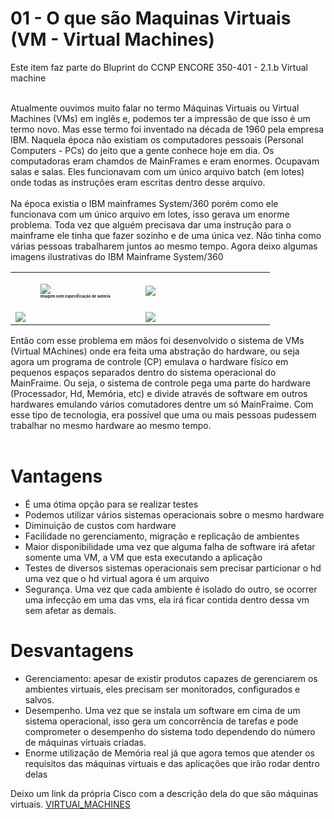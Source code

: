 # 01 - O que são Maquinas Virtuais (VM - Virtual Machines)

Este item faz parte do Bluprint do CCNP ENCORE 350-401 - 2.1.b Virtual machine <br></br>

Atualmente ouvimos muito falar no termo Máquinas Virtuais ou Virtual Machines (VMs) em inglês e, podemos ter a impressão de que isso é um termo novo. Mas esse termo foi inventado na década de 1960 pela empresa IBM. Naquela época não existiam os computadores pessoais (Personal Computers - PCs) do jeito que a gente conhece hoje em dia. Os computadoras eram chamdos de MainFrames e eram enormes. Ocupavam salas e salas. Eles funcionavam com um único arquivo batch (em lotes) onde todas as instruções eram escritas dentro desse arquivo. <br></br>
Na época existia o IBM mainframes System/360 porém como ele funcionava com um único arquivo em lotes, isso gerava um enorme problema. Toda vez que alguém precisava dar uma instrução para o mainframe ele tinha que fazer sozinho e de uma única vez. Não tinha como várias pessoas trabalharem juntos ao mesmo tempo.
Agora deixo algumas imagens ilustrativas do IBM Mainframe System/360

<table>
      <tr>
           <td width="50%"><figure><img src="Imagens/MainFrame/01.jpg"><figcaption style="font-size: 1%; font-weight: bold;">Imagem sem especificação de autoria</figcaption></figure></img></td>
           <td width="50%"><img src="Imagens/MainFrame/02.jpg"></img></td>
      </tr>
       <tr>
           <td width="50%"><img src="Imagens/MainFrame/03.jpg"></img></td>
           <td width="50%"><img src="Imagens/MainFrame/04.jpg"></img></td>
      </tr>
</table>

Então com esse problema em mãos foi desenvolvido o sistema de VMs (Virtual MAchines) onde era feita uma abstração do hardware, ou seja agora um programa de controle (CP) emulava o hardware físico em pequenos espaços separados dentro do sistema operacional do MainFraime. Ou seja, o sistema de controle pega uma parte do hardware (Processador, Hd, Memória, etc) e divide através de software em outros hardwares emulando vários comutadores dentre um só MainFraime. Com esse tipo de tecnologia, era possível que uma ou mais pessoas pudessem trabalhar no mesmo hardware ao mesmo tempo. <br></br>

# Vantagens

- É uma ótima opção para se realizar testes
- Podemos utilizar vários sistemas operacionais sobre o mesmo hardware
- Diminuição de custos com hardware
- Facilidade no gerenciamento, migração e replicação de ambientes 
- Maior disponibilidade uma vez que alguma falha de software irá afetar somente uma VM, a VM que esta executando a aplicação
- Testes de diversos sistemas operacionais sem precisar particionar o hd uma vez que o hd virtual agora é um arquivo
- Segurança. Uma vez que cada ambiente é isolado do outro, se ocorrer uma infecção em uma das vms, ela irá ficar contida dentro dessa vm sem afetar as demais.

# Desvantagens

- Gerenciamento: apesar de existir produtos capazes de gerenciarem os ambientes virtuais, eles precisam ser monitorados, configurados e salvos.
- Desempenho. Uma vez que se instala um software em cima de um sistema operacional, isso gera um concorrência de tarefas e pode comprometer o desempenho do sistema todo dependendo do número de máquinas virtuais criadas.
- Enorme utilização de Memória real já que agora temos que atender os requisitos das máquinas virtuais e das aplicações que irão rodar dentro delas

Deixo um link da própria Cisco com a descrição dela do que são máquinas virtuais. [VIRTUAl_MACHINES](https://www.cisco.com/c/en/us/solutions/computing/what-is-a-virtual-machine.html)<br></br>